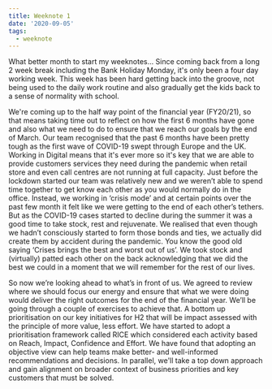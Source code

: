 ```yaml
---
title: Weeknote 1
date: '2020-09-05'
tags:
  - weeknote
---
```

What better month to start my weeknotes... Since coming back from a long 2 week break including the Bank Holiday Monday, it's only been a four day working week.  This week has been hard getting back into the groove, not being used to the daily work routine and also gradually get the kids back to a sense of normality with school.

We're coming up to the half way point of the financial year (FY20/21), so that means taking time out to reflect on how the first 6 months have gone and also what we need to do to ensure that we reach our goals by the end of March.  Our team recognised that the past 6 months have been pretty tough as the first wave of COVID-19 swept through Europe and the UK.  Working in Digital means that it's ever more so it's key that we are able to provide customers services they need during the pandemic when retail store and even call centres are not running at full capacity.  Just before the lockdown started our team was relatively new and we weren’t able to spend time together to get know each other as you would normally do in the office.  Instead, we working in ‘crisis mode’ and at certain points over the past few month it felt like we were getting to the end of each other’s tethers.  But as the COVID-19 cases started to decline during the summer it was a good time to take stock, rest and rejuvenate.  We realised that even though we hadn’t consciously started to form those bonds and ties, we actually did create them by accident during the pandemic.  You know the good old saying ‘Crises brings the best and worst out of us’.  We took stock and (virtually) patted each other on the back acknowledging that we did the best we could in a moment that we will remember for the rest of our lives.

So now we’re looking ahead to what’s in front of us.  We agreed to review where we should focus our energy and ensure that what we were doing would deliver the right outcomes for the end of the financial year.  We’ll be going through a couple of exercises to achieve that.  A bottom up prioritisation on our key initiatives for H2 that will be impact assessed with the principle of more value, less effort.  We have started to adopt a prioritisation framework called RICE which considered each activity based on Reach, Impact, Confidence and Effort.  We have found that adopting an objective view can help teams make better- and well-informed recommendations and decisions.  In parallel, we'll take a top down approach and gain alignment on broader context of business priorities and key customers that must be solved.
